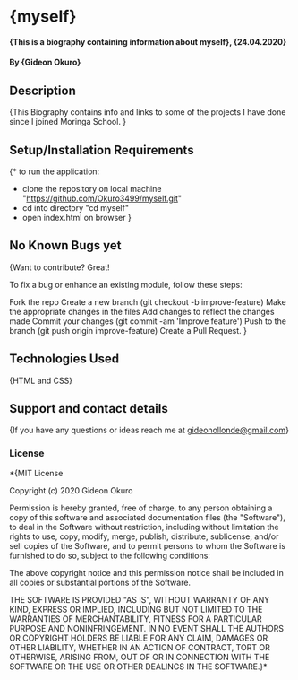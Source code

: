 # {myself}

#### {This is a biography containing information about myself}, {24.04.2020}

#### By **{Gideon Okuro}**

## Description
{This Biography contains info and links to some of the projects I have done since I joined Moringa School. }

## Setup/Installation Requirements
{* to run the application:
   - clone the repository on local machine "https://github.com/Okuro3499/myself.git"
   - cd into directory "cd myself"
   - open index.html on browser
}
## No Known Bugs yet
{Want to contribute? Great!

To fix a bug or enhance an existing module, follow these steps:

Fork the repo
Create a new branch (git checkout -b improve-feature)
Make the appropriate changes in the files
Add changes to reflect the changes made
Commit your changes (git commit -am 'Improve feature')
Push to the branch (git push origin improve-feature)
Create a Pull Request. }

## Technologies Used
{HTML and CSS}

## Support and contact details
{If you have any questions or ideas reach me at gideonollonde@gmail.com}
### License
*{MIT License

Copyright (c) 2020 Gideon Okuro

Permission is hereby granted, free of charge, to any person obtaining a copy of this software and associated documentation files (the "Software"), to deal in the Software without restriction, including without limitation the rights to use, copy, modify, merge, publish, distribute, sublicense, and/or sell copies of the Software, and to permit persons to whom the Software is furnished to do so, subject to the following conditions:

The above copyright notice and this permission notice shall be included in all copies or substantial portions of the Software.

THE SOFTWARE IS PROVIDED "AS IS", WITHOUT WARRANTY OF ANY KIND, EXPRESS OR IMPLIED, INCLUDING BUT NOT LIMITED TO THE WARRANTIES OF MERCHANTABILITY, FITNESS FOR A PARTICULAR PURPOSE AND NONINFRINGEMENT. IN NO EVENT SHALL THE AUTHORS OR COPYRIGHT HOLDERS BE LIABLE FOR ANY CLAIM, DAMAGES OR OTHER LIABILITY, WHETHER IN AN ACTION OF CONTRACT, TORT OR OTHERWISE, ARISING FROM, OUT OF OR IN CONNECTION WITH THE SOFTWARE OR THE USE OR OTHER DEALINGS IN THE SOFTWARE.}*
